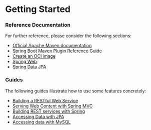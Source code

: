 # Getting Started

### Reference Documentation
For further reference, please consider the following sections:

* [Official Apache Maven documentation](https://maven.apache.org/guides/index.html)
* [Spring Boot Maven Plugin Reference Guide](https://docs.spring.io/spring-boot/docs/2.6.6-SNAPSHOT/maven-plugin/reference/html/)
* [Create an OCI image](https://docs.spring.io/spring-boot/docs/2.6.6-SNAPSHOT/maven-plugin/reference/html/#build-image)
* [Spring Web](https://docs.spring.io/spring-boot/docs/2.6.6-SNAPSHOT/reference/htmlsingle/#boot-features-developing-web-applications)
* [Spring Data JPA](https://docs.spring.io/spring-boot/docs/2.6.6-SNAPSHOT/reference/htmlsingle/#boot-features-jpa-and-spring-data)

### Guides
The following guides illustrate how to use some features concretely:

* [Building a RESTful Web Service](https://spring.io/guides/gs/rest-service/)
* [Serving Web Content with Spring MVC](https://spring.io/guides/gs/serving-web-content/)
* [Building REST services with Spring](https://spring.io/guides/tutorials/bookmarks/)
* [Accessing Data with JPA](https://spring.io/guides/gs/accessing-data-jpa/)
* [Accessing data with MySQL](https://spring.io/guides/gs/accessing-data-mysql/)

